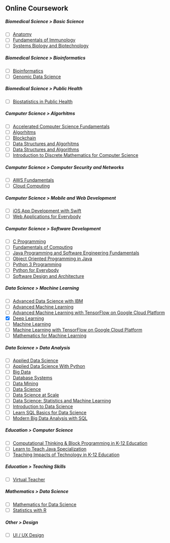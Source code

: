 ## Online Coursework
##### Biomedical Science > Basic Science
- [ ] [Anatomy](https://www.coursera.org/specializations/anatomy)
- [ ] [Fundamentals of Immunology](https://www.coursera.org/specializations/immunology)
- [ ] [Systems Biology and Biotechnology](https://www.coursera.org/specializations/systems-biology)

##### Biomedical Science > Bioinformatics
- [ ] [Bioinformatics](https://www.coursera.org/specializations/bioinformatics)
- [ ] [Genomic Data Science](https://www.coursera.org/specializations/genomic-data-science)

##### Biomedical Science > Public Health
- [ ] [Biostatistics in Public Health](https://www.coursera.org/specializations/biostatistics-public-health)

##### Computer Science > Algorhitms
- [ ] [Accelerated Computer Science Fundamentals](https://www.coursera.org/specializations/cs-fundamentals)
- [ ] [Algorhitms](https://www.coursera.org/specializations/algorithms)
- [ ] [Blockchain](https://www.coursera.org/specializations/uci-blockchain)
- [ ] [Data Structures and Algorhitms](https://www.coursera.org/specializations/data-structures-algorithms)
- [ ] [Data Structures and Algorithms](https://www.coursera.org/specializations/data-structures-algorithms-tsinghua)
- [ ] [Introduction to Discrete Mathematics for Computer Science](https://www.coursera.org/specializations/discrete-mathematics)

##### Computer Science > Computer Security and Networks
- [ ] [AWS Fundamentals](https://www.coursera.org/specializations/aws-fundamentals)
- [ ] [Cloud Computing](https://www.coursera.org/specializations/cloud-computing)

##### Computer Science > Mobile and Web Development
- [ ] [iOS App Development with Swift](https://www.coursera.org/specializations/app-development)
- [ ] [Web Applications for Everybody](https://www.coursera.org/specializations/web-applications)

##### Computer Science > Software Development
- [ ] [C Programming](https://www.coursera.org/specializations/c-programming)
- [ ] [Fundamentals of Computing](https://www.coursera.org/specializations/computer-fundamentals)
- [ ] [Java Programming and Software Engineering Fundamentals](https://www.coursera.org/specializations/java-programming)
- [ ] [Object Oriented Programming in Java](https://www.coursera.org/specializations/object-oriented-programming)
- [ ] [Python 3 Programming](https://www.coursera.org/specializations/python-3-programming)
- [ ] [Python for Everybody](https://www.coursera.org/specializations/python)
- [ ] [Software Design and Architecture](https://www.coursera.org/specializations/software-design-architecture)

##### Data Science > Machine Learning
- [ ] [Advanced Data Science with IBM](https://www.coursera.org/specializations/advanced-data-science-ibm)
- [ ] [Advanced Machine Learning](https://www.coursera.org/specializations/aml)
- [ ] [Advanced Machine Learning with TensorFlow on Google Cloud Platform](https://www.coursera.org/specializations/advanced-machine-learning-tensorflow-gcp)
- [X] [Deep Learning](https://coursera.org/share/dc66249f6cfe797916dff259a96e7860)
- [ ] [Machine Learning](https://www.coursera.org/specializations/machine-learning)
- [ ] [Machine Learning with TensorFlow on Google Cloud Platform](https://www.coursera.org/specializations/machine-learning-tensorflow-gcp)
- [ ] [Mathematics for Machine Learning ](https://www.coursera.org/specializations/mathematics-machine-learning)

##### Data Science > Data Analysis
- [ ] [Applied Data Science](https://www.coursera.org/specializations/applied-data-science)
- [ ] [Applied Data Science With Python](https://www.coursera.org/specializations/data-science-python)
- [ ] [Big Data](https://www.coursera.org/specializations/big-data)
- [ ] [Database Systems](https://www.coursera.org/specializations/database-systems)
- [ ] [Data Mining](https://www.coursera.org/specializations/data-mining)
- [ ] [Data Science](https://www.coursera.org/specializations/jhu-data-science)
- [ ] [Data Science at Scale](https://www.coursera.org/specializations/data-science)
- [ ] [Data Science: Statistics and Machine Learning](https://www.coursera.org/specializations/data-science-statistics-machine-learning)
- [ ] [Introduction to Data Science](https://www.coursera.org/specializations/introduction-data-science)
- [ ] [Learn SQL Basics for Data Science](https://www.coursera.org/specializations/learn-sql-basics-data-science)
- [ ] [Modern Big Data Analysis with SQL](https://www.coursera.org/specializations/cloudera-big-data-analysis-sql)

##### Education > Computer Science
- [ ] [Computational Thinking & Block Programming in K-12 Education](https://www.coursera.org/specializations/computational-thinking-block-programming-k12-education)
- [ ] [Learn to Teach Java Specialization](https://www.coursera.org/specializations/teach-java)
- [ ] [Teaching Impacts of Technology in K-12 Education](https://www.coursera.org/specializations/teach-impacts-technology-k12-education)

##### Education > Teaching Skills
- [ ] [Virtual Teacher](https://www.coursera.org/specializations/virtual-teacher)

##### Mathematics > Data Science
- [ ] [Mathematics for Data Science](https://www.coursera.org/specializations/mathematics-for-data-science)
- [ ] [Statistics with R](https://www.coursera.org/specializations/statistics)

##### Other > Design
- [ ] [UI / UX Design](https://www.coursera.org/specializations/ui-ux-design)
